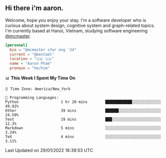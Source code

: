 <h2><b>Hi there i'm aaron. </b></h2>

Welcome, hope you enjoy your stay. I'm a software developer who is curious about system design, cognitive system and graph-related topics. I'm currently based at Hanoi, Vietnam, studying software engineering [@mcmaster](https://www.mcmaster.ca/).

```toml
[personal]
  bio = "@mcmaster sfwr eng '24"
  current = "@bentoml"
  location = "🇻🇳 🇨🇦"
  name = "Aaron Pham"
  pronoun = "he/him"
```
<!--<img src="https://github-readme-stats.vercel.app/api?username=aarnphm&show_icons=true&count_private=true&theme=dark" height="170"/>-->
<!--<img src="https://github-readme-stats.vercel.app/api/top-langs/?username=aarnphm&layout=compact&hide=css&theme=dark" height="170" />-->

<!--START_SECTION:waka-->
📊 **This Week I Spent My Time On** 

```text
⌚︎ Time Zone: America/New_York

💬 Programming Languages: 
Python                   1 hr 20 mins        ████████████░░░░░░░░░░░░░   49.92% 
Other                    39 mins             ██████░░░░░░░░░░░░░░░░░░░   24.59% 
Text                     19 mins             ███░░░░░░░░░░░░░░░░░░░░░░   12.3% 
Markdown                 5 mins              ░░░░░░░░░░░░░░░░░░░░░░░░░   3.24% 
TeX                      4 mins              ░░░░░░░░░░░░░░░░░░░░░░░░░   3.11%

```


 Last Updated on 29/01/2022 18:39:53 UTC
<!--END_SECTION:waka-->
